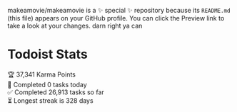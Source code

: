 makeamovie/makeamovie is a ✨ special ✨ repository because its `README.md` (this file) appears on your GitHub profile.
You can click the Preview link to take a look at your changes. darn right ya can

# Todoist Stats

<!-- TODO-IST:START -->
🏆  37,341 Karma Points           
🌸  Completed 0 tasks today           
✅  Completed 26,913 tasks so far           
⏳  Longest streak is 328 days
<!-- TODO-IST:END -->